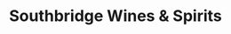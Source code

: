 ---
title: "Southbridge Wines & Spirits"
url: /binghamton/southbridge-wines-and-spirits/
shop: alcohol
---